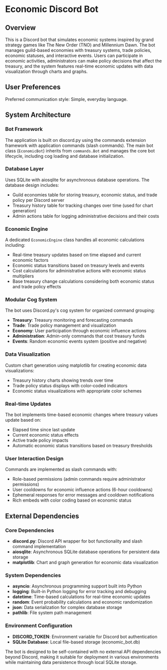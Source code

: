 # Economic Discord Bot

## Overview

This is a Discord bot that simulates economic systems inspired by grand strategy games like The New Order (TNO) and Millennium Dawn. The bot manages guild-based economies with treasury systems, trade policies, economic statuses, and interactive events. Users can participate in economic activities, administrators can make policy decisions that affect the treasury, and the system features real-time economic updates with data visualization through charts and graphs.

## User Preferences

Preferred communication style: Simple, everyday language.

## System Architecture

### Bot Framework
The application is built on discord.py using the commands extension framework with application commands (slash commands). The main bot class (`EconomicBot`) inherits from `commands.Bot` and manages the core bot lifecycle, including cog loading and database initialization.

### Database Layer
Uses SQLite with aiosqlite for asynchronous database operations. The database design includes:
- Guild economies table for storing treasury, economic status, and trade policy per Discord server
- Treasury history table for tracking changes over time (used for chart generation)
- Admin actions table for logging administrative decisions and their costs

### Economic Engine
A dedicated `EconomicEngine` class handles all economic calculations including:
- Real-time treasury updates based on time elapsed and current economic factors
- Economic status transitions based on treasury levels and events
- Cost calculations for administrative actions with economic status multipliers
- Base treasury change calculations considering both economic status and trade policy effects

### Modular Cog System
The bot uses Discord.py's cog system for organized command grouping:
- **Treasury**: Treasury monitoring and forecasting commands
- **Trade**: Trade policy management and visualization
- **Economy**: User participation through economic influence actions
- **Administration**: Admin-only commands that cost treasury funds
- **Events**: Random economic events system (positive and negative)

### Data Visualization
Custom chart generation using matplotlib for creating economic data visualizations:
- Treasury history charts showing trends over time
- Trade policy status displays with color-coded indicators
- Economic status visualizations with appropriate color schemes

### Real-time Updates
The bot implements time-based economic changes where treasury values update based on:
- Elapsed time since last update
- Current economic status effects
- Active trade policy impacts
- Automatic economic status transitions based on treasury thresholds

### User Interaction Design
Commands are implemented as slash commands with:
- Role-based permissions (admin commands require administrator permissions)
- User cooldowns for economic influence actions (6-hour cooldowns)
- Ephemeral responses for error messages and cooldown notifications
- Rich embeds with color coding based on economic status

## External Dependencies

### Core Dependencies
- **discord.py**: Discord API wrapper for bot functionality and slash command implementation
- **aiosqlite**: Asynchronous SQLite database operations for persistent data storage
- **matplotlib**: Chart and graph generation for economic data visualization

### System Dependencies
- **asyncio**: Asynchronous programming support built into Python
- **logging**: Built-in Python logging for error tracking and debugging
- **datetime**: Time-based calculations for real-time economic updates
- **random**: Event probability calculations and economic randomization
- **json**: Data serialization for complex database storage
- **pathlib**: File system path management

### Environment Configuration
- **DISCORD_TOKEN**: Environment variable for Discord bot authentication
- **SQLite Database**: Local file-based storage (economic_bot.db)

The bot is designed to be self-contained with no external API dependencies beyond Discord, making it suitable for deployment in various environments while maintaining data persistence through local SQLite storage.